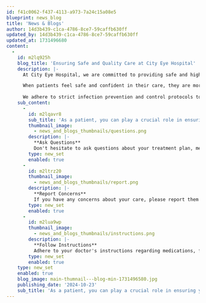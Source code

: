 ```yaml
---
id: f41c0062-f437-4113-a973-7a24c15a08e5
blueprint: news_blog
title: 'News & Blogs'
author: 14d3b439-c1ca-4786-8ce7-59caffb630ff
updated_by: 14d3b439-c1ca-4786-8ce7-59caffb630ff
updated_at: 1731496680
content:
  -
    id: m2lq925h
    blog_title: 'Ensuring Safe and Quality Care at City Eye Hospital'
    description: |-
      At City Eye Hospital, we are committed to providing safe and high-quality care to every patient who walks through our doors. Patient safety is paramount in healthcare. It ensures patients receive the right care at the right time, preventing adverse events and improving overall outcomes.

      When patients feel safe and confident in their care, they are more likely to adhere to treatment plans and achieve better health outcomes. At City Eye Hospital, we have implemented several measures to ensure patient safety.
        
      We adhere to strict infection prevention and control protocols to minimize the risk of healthcare-associated infections. We provide patients with clear information about their treatment plan, medications, and expected outcomes. We are committed to continuous improvement and regularly review our patient safety practices to identify areas for improvement.
    sub_content:
      -
        id: m2lqavr8
        sub_title: 'As a patient, you can play a crucial role in ensuring your own safety:'
        thumbnail_image:
          - news_and_blogs_thumbnails/questions.png
        description: |-
          **Ask Questions**
          Don't hesitate to ask questions about your treatment plan, medications, and procedures.
        type: new_set
        enabled: true
      -
        id: m2ltrz20
        thumbnail_image:
          - news_and_blogs_thumbnails/report.png
        description: |-
          **Report Concerns**
          If you have any concerns about your care, please report them to your healthcare provider.
        type: new_set
        enabled: true
      -
        id: m2lua9wp
        thumbnail_image:
          - news_and_blogs_thumbnails/instructions.png
        description: |-
          **Follow Instructions** 
          Adhere to your doctor's instructions regarding medications, follow-up appointments, and lifestyle changes.
        type: new_set
        enabled: true
    type: new_set
    enabled: true
    blog_image: main-thumnail---blog-min-1731496580.jpg
    publishing_date: '2024-10-23'
    sub_title: 'As a patient, you can play a crucial role in ensuring your own safety:'
---
```

